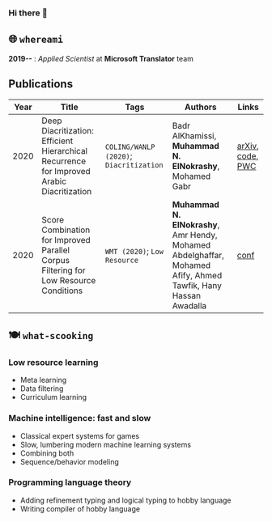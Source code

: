 ### Hi there 👋
## 🌐 `whereami`
**2019--** : *Applied Scientist* at **Microsoft Translator** team

## Publications
| Year | Title | Tags | Authors | Links |
| - | - | - | - | - |
| 2020 | Deep Diacritization: Efficient Hierarchical Recurrence for Improved Arabic Diacritization | `COLING/WANLP (2020)`; `Diacritization` | Badr AlKhamissi, **Muhammad N. ElNokrashy**, Mohamed Gabr | [arXiv](https://arxiv.org/abs/2011.00538), [code](https://github.com/BKHMSI/deep-diacritization), [PWC](https://paperswithcode.com/paper/deep-diacritization-efficient-hierarchical) |
| 2020 | Score Combination for Improved Parallel Corpus Filtering for Low Resource Conditions | `WMT (2020)`; `Low Resource` | **Muhammad N. ElNokrashy**, Amr Hendy, Mohamed Abdelghaffar, Mohamed Afify, Ahmed Tawfik, Hany Hassan Awadalla | [conf](http://www.statmt.org/wmt20/pdf/2020.wmt-1.105.pdf) |

## 🍽 `what-scooking`
### Low resource learning
* Meta learning
* Data filtering
* Curriculum learning
### Machine intelligence: fast and slow
* Classical expert systems for games
* Slow, lumbering modern machine learning systems
* Combining both
* Sequence/behavior modeling
### Programming language theory
* Adding refinement typing and logical typing to hobby language
* Writing compiler of hobby language

<!--
**narfanar/narfanar** is a ✨ _special_ ✨ repository because its `README.md` (this file) appears on your GitHub profile.

Here are some ideas to get you started:

- 🔭 I’m currently working on ...
- 🌱 I’m currently learning ...
- 👯 I’m looking to collaborate on ...
- 🤔 I’m looking for help with ...
- 💬 Ask me about ...
- 📫 How to reach me: ...
- 😄 Pronouns: ...
- ⚡ Fun fact: ...
-->
